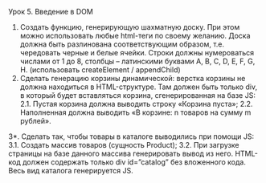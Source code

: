 Урок 5. Введение в DOM
1. Создать функцию, генерирующую шахматную доску. При этом можно использовать любые html-теги по своему желанию. Доска должна быть разлинована соответствующим образом, т.е. чередовать черные и белые ячейки. Строки должны нумероваться числами от 1 до 8, столбцы – латинскими буквами A, B, C, D, E, F, G, H. (использовать createElement / appendChild)
2. Сделать генерацию корзины динамической: верстка корзины не должна находиться в HTML-структуре. Там должен быть только div, в который будет вставляться корзина, сгенерированная на базе JS:
2.1. Пустая корзина должна выводить строку «Корзина пуста»;
2.2. Наполненная должна выводить «В корзине: n товаров на сумму m рублей».

3*. Сделать так, чтобы товары в каталоге выводились при помощи JS:
3.1. Создать массив товаров (сущность Product);
3.2. При загрузке страницы на базе данного массива генерировать вывод из него. HTML-код должен содержать только div id=”catalog” без вложенного кода. Весь вид каталога генерируется JS.

